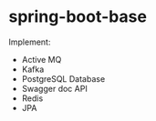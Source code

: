 # spring-boot-base
Implement:
- Active MQ
- Kafka
- PostgreSQL Database
- Swagger doc API
- Redis 
- JPA
